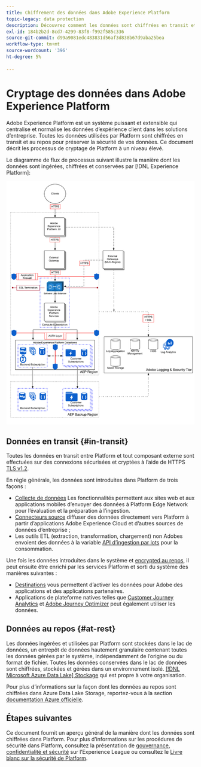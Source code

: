 ```yaml
---
title: Chiffrement des données dans Adobe Experience Platform
topic-legacy: data protection
description: Découvrez comment les données sont chiffrées en transit et au repos dans Adobe Experience Platform.
exl-id: 184b2b2d-8cd7-4299-83f8-f992f585c336
source-git-commit: d99a9081edc483831d56af3d838b67d9aba25bea
workflow-type: tm+mt
source-wordcount: '396'
ht-degree: 5%

---
```


# Cryptage des données dans Adobe Experience Platform

Adobe Experience Platform est un système puissant et extensible qui centralise et normalise les données d’expérience client dans les solutions d’entreprise. Toutes les données utilisées par Platform sont chiffrées en transit et au repos pour préserver la sécurité de vos données. Ce document décrit les processus de cryptage de Platform à un niveau élevé.

Le diagramme de flux de processus suivant illustre la manière dont les données sont ingérées, chiffrées et conservées par [!DNL Experience Platform]:

![](../images/governance-privacy-security/encryption/flow.png)

## Données en transit {#in-transit}

Toutes les données en transit entre Platform et tout composant externe sont effectuées sur des connexions sécurisées et cryptées à l’aide de HTTPS [TLS v1.2](https://datatracker.ietf.org/doc/html/rfc5246).

En règle générale, les données sont introduites dans Platform de trois façons :

* [Collecte de données](../../collection/home.md) Les fonctionnalités permettent aux sites web et aux applications mobiles d’envoyer des données à Platform Edge Network pour l’évaluation et la préparation à l’ingestion.
* [Connecteurs source](../../sources/home.md) diffuser des données directement vers Platform à partir d’applications Adobe Experience Cloud et d’autres sources de données d’entreprise ;
* Les outils ETL (extraction, transformation, chargement) non Adobes envoient des données à la variable [API d’ingestion par lots](../../ingestion/batch-ingestion/overview.md) pour la consommation.

Une fois les données introduites dans le système et [encrypted au repos](#at-rest), il peut ensuite être enrichi par les services Platform et sorti du système des manières suivantes :

* [Destinations](../../destinations/home.md) vous permettent d’activer les données pour Adobe des applications et des applications partenaires.
* Applications de plateforme natives telles que [Customer Journey Analytics](https://experienceleague.adobe.com/docs/analytics-platform/using/cja-overview/cja-overview.html?lang=fr) et [Adobe Journey Optimizer](https://experienceleague.adobe.com/docs/journey-optimizer/using/ajo-home.html?lang=fr) peut également utiliser les données.

## Données au repos {#at-rest}

Les données ingérées et utilisées par Platform sont stockées dans le lac de données, un entrepôt de données hautement granulaire contenant toutes les données gérées par le système, indépendamment de l’origine ou du format de fichier. Toutes les données conservées dans le lac de données sont chiffrées, stockées et gérées dans un environnement isolé. [[!DNL Microsoft Azure Data Lake] Stockage](https://docs.microsoft.com/en-us/azure/storage/blobs/data-lake-storage-introduction) qui est propre à votre organisation.

Pour plus d’informations sur la façon dont les données au repos sont chiffrées dans Azure Data Lake Storage, reportez-vous à la section [documentation Azure officielle](https://learn.microsoft.com/en-us/azure/storage/common/storage-service-encryption).

## Étapes suivantes

Ce document fournit un aperçu général de la manière dont les données sont chiffrées dans Platform. Pour plus d’informations sur les procédures de sécurité dans Platform, consultez la présentation de [gouvernance, confidentialité et sécurité](./overview.md) sur l’Experience League ou consultez le [Livre blanc sur la sécurité de Platform](https://www.adobe.com/content/dam/cc/en/security/pdfs/AEP_SecurityOverview.pdf).
